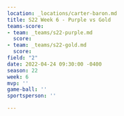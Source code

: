```yaml
---
location: _locations/carter-baron.md
title: S22 Week 6 - Purple vs Gold
teams-score:
- team: _teams/s22-purple.md
  score: 
- team: _teams/s22-gold.md
  score: 
field: "2"
date: 2022-04-24 09:30:00 -0400
season: 22
week: 6
mvp: ''
game-ball: ''
sportsperson: ''

---
```

